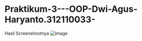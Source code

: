 # Praktikum-3---OOP-Dwi-Agus-Haryanto.312110033-


Hasil Screenshootnya 
![image](https://user-images.githubusercontent.com/31887335/199082542-62be0f81-db98-4917-974c-bda60fa2f659.png)
